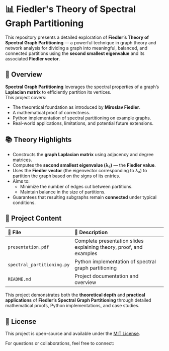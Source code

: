 # 📊 Fiedler's Theory of Spectral Graph Partitioning

This repository presents a detailed exploration of **Fiedler’s Theory of Spectral Graph Partitioning** — a powerful technique in graph theory and network analysis for dividing a graph into meaningful, balanced, and connected partitions using the **second smallest eigenvalue** and its associated **Fiedler vector**.

## 📖 Overview

**Spectral Graph Partitioning** leverages the spectral properties of a graph’s **Laplacian matrix** to efficiently partition its vertices.  
This project covers:
- The theoretical foundation as introduced by **Miroslav Fiedler**.
- A mathematical proof of correctness.
- Python implementation of spectral partitioning on example graphs.
- Real-world applications, limitations, and potential future extensions.


## 📚 Theory Highlights
- Constructs the **graph Laplacian matrix** using adjacency and degree matrices.
- Computes the **second smallest eigenvalue (λ₂)** — the **Fiedler value**.
- Uses the **Fiedler vector** (the eigenvector corresponding to λ₂) to partition the graph based on the signs of its entries.
- Aims to:
  - Minimize the number of edges cut between partitions.
  - Maintain balance in the size of partitions.
- Guarantees that resulting subgraphs remain **connected** under typical conditions.



## 📝 Project Content

| 📄 File                  | 📑 Description                                           |
|:-------------------------|:--------------------------------------------------------|
| `presentation.pdf`        | Complete presentation slides explaining theory, proof, and examples |
| `spectral_partitioning.py`| Python implementation of spectral graph partitioning    |
| `README.md`               | Project documentation and overview                      |

This project demonstrates both the **theoretical depth** and **practical applications** of **Fiedler’s Spectral Graph Partitioning** through detailed mathematical proofs, Python implementations, and case studies.


## 📜 License

This project is open-source and available under the [MIT License](LICENSE).

For questions or collaborations, feel free to connect:
